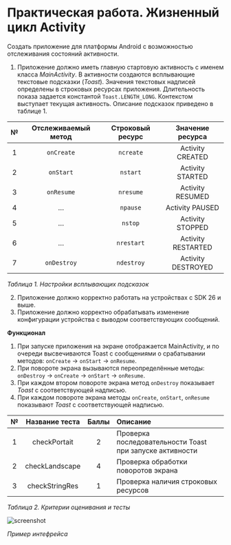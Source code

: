 # Практическая работа. Жизненный цикл Activity

Создать приложение для платформы Android с возможностью отслеживания состояний активности.

1. Приложение должно иметь главную стартовую активность с именем класса *MainActivity*. В активности создаются всплывающие текстовые подсказки 
(*Toast*). Значения текстовых надписей определены в строковых ресурсах приложения. Длительность показа задается константой `Toast.LENGTH_LONG`. 
Контекстом выступает текущая активность. Описание подсказок приведено в таблице 1.

| №   | Отслеживаемый метод | Строковый ресурс | Значение ресурса |
| :-: | :-----------------: | :--------------: | :--------------: |
| 1 | `onCreate` | `ncreate` | Activity CREATED |
| 2 | `onStart` | `nstart` | Activity STARTED |
| 3 | `onResume` | `nresume` | Activity RESUMED |
| 4 | … | `npause` | Activity PAUSED |
| 5 | … | `nstop` | Activity STOPPED |
| 6 | … | `nrestart` | Activity RESTARTED |
| 7 | `onDestroy` | `ndestroy` | Activity DESTROYED |

*Таблица 1. Настройки всплывающих подсказок*

2. Приложение должно корректно работать на устройствах с SDK 26 и выше.
3. Приложение должно корректно обрабатывать изменение конфигурации устройства с выводом соответствующих сообщений.

**Функционал**

1. При запуске приложения на экране отображается MainActivity, и по очереди высвечиваются Toast с сообщениями о срабатывании методов:
`onCreate` -> `onStart` -> `onResume`.
2. При повороте экрана вызываются переопределённые методы:
`onDestroy` -> `onCreate` -> `onStart` -> `onResume`.
3. При каждом втором повороте экрана метод `onDestroy` показывает *Toast* с соответствующей надписью.
4. При каждом повороте экрана методы `onCreate`, `onStart`, `onResume` показывают *Toast* с соответствующей надписью.

| №   | Название теста | Баллы | Описание |
| :-: | :-----------------: | :--------------: | :-------------- |
| 1 | checkPortait | 2 | Проверка последовательности Toast при запуске активности |
| 2 | checkLandscape | 4 | Проверка обработки поворотов экрана |
| 3 | checkStringRes | 1 | Проверка наличия строковых ресурсов |

*Таблица 2. Критерии оценивания и тесты*

![screenshot](/doc/scrennshot.png)

*Пример интефрейса*